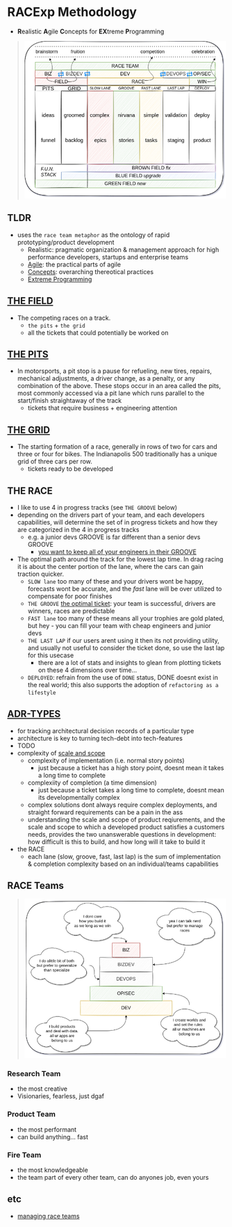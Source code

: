 # RACExp Methodology

- **R**ealistic **A**gile **C**oncepts for **EX**treme **P**rogramming

> ![RACExp](./images/racexp-racetrack.png)

## TLDR

- uses the `race team metaphor` as the ontology of rapid prototyping/product development
  - Realistic: pragmatic organization & management approach for high performance developers, startups and enterprise teams
  - [Agile](https://www.metaltoad.com/blog/most-agile-thing-you-can-do-throw-away-agile): the practical parts of agile
  - [Concepts](https://en.wikipedia.org/wiki/Extreme_programming#Concept): overarching thereotical practices
  - [Extreme Programming](https://www.amazon.com/Extreme-Programming-Explained-Embrace-Change/dp/0321278658)

## [THE FIELD](https://en.wikipedia.org/wiki/Glossary_of_motorsport_terms)

- The competing races on a track.
  - `the pits` + `the grid`
  - all the tickets that could potentially be worked on

## [THE PITS](https://en.wikipedia.org/wiki/Pit_stop)

- In motorsports, a pit stop is a pause for refueling, new tires, repairs, mechanical adjustments, a driver change, as a penalty, or any combination of the above. These stops occur in an area called the pits, most commonly accessed via a pit lane which runs parallel to the start/finish straightaway of the track
  - tickets that require business + engineering attention

## [THE GRID](https://en.wikipedia.org/wiki/Glossary_of_motorsport_terms)

- The starting formation of a race, generally in rows of two for cars and three or four for bikes. The Indianapolis 500 traditionally has a unique grid of three cars per row.
  - tickets ready to be developed

## THE RACE

- I like to use 4 in progress tracks (see `THE GROOVE` below)
- depending on the drivers part of your team, and each developers capabilities, will determine the set of in progress tickets and how they are categorized in the 4 in progress tracks
  - e.g. a junior devs GROOVE is far different than a senior devs GROOVE
    - [you want to keep all of your engineers in their GROOVE](https://computus.org/7-tips-for-programming-in-the-zone/)
- The optimal path around the track for the lowest lap time. In drag racing it is about the center portion of the lane, where the cars can gain traction quicker.
  - `SLOW lane` too many of these and your drivers wont be happy, forecasts wont be accurate, and the _fast_ lane will be over utilized to compensate for poor finishes
  - `THE GROOVE` [the optimal ticket](https://en.wikipedia.org/wiki/Glossary_of_motorsport_terms): your team is successful, drivers are winners, races are predictable
  - `FAST lane` too many of these means all your trophies are gold plated, but hey - you can fill your team with cheap engineers and junior devs
  - `THE LAST LAP` if our users arent using it then its not providing utility, and usually not useful to consider the ticket done, so use the last lap for this usecase
    - there are a lot of stats and insights to glean from plotting tickets on these 4 dimensions over time...
  - `DEPLOYED`: refrain from the use of `DONE` status, DONE doesnt exist in the real world; this also supports the adoption of `refactoring as a lifestyle`

## [ADR-TYPES](https://adr.github.io/)

- for tracking architectural decision records of a particular type
- architecture is key to turning tech-debt into tech-features
- TODO
- complexity of [scale and scope](https://econproph.com/2019/05/20/scale-and-scope/)
  - complexity of implementation (i.e. normal story points)
    - just because a ticket has a high story point, doesnt mean it takes a long time to complete
  - complexiity of completion (a time dimension)
    - just because a ticket takes a long time to complete, doesnt mean its developmentally complex
  - complex solutions dont always require complex deployments, and straight forward requirements can be a pain in the ass
  - understanding the scale and scope of product reqiurements, and the scale and scope to which a developed product satisfies a customers needs, provides the two unanswerable questions in development: how difficult is this to build, and how long will it take to build it
- the RACE
  - each lane (slow, groove, fast, last lap) is the sum of implementation & completion complexity based on an individual/teams capabilities

## RACE Teams

> ![NIRVai raceteam structure](./images/racexp-raceteam.png)

### Research Team

- the most creative
- Visionaries, fearless, just dgaf

### Product Team

- the most performant
- can build anything... fast

### Fire Team

- the most knowledgeable
- the team part of every other team, can do anyones job, even yours

## etc

- [managing race teams](https://www.youtube.com/watch?v=c1n-rgqSTyY)
